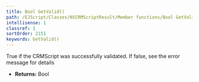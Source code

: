 ```yaml
---
title: Bool GetValid()
path: /EJScript/Classes/NSCRMScriptResult/Member functions/Bool GetValid()
intellisense: 1
classref: 1
sortOrder: 2151
keywords: GetValid()
---
```



True if the CRMScript was successfully validated. If false, see the error message for details



* **Returns:** Bool


